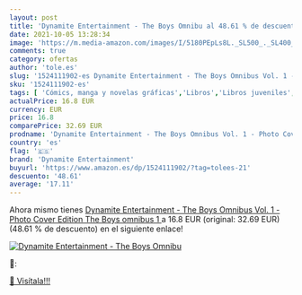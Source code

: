 ```yaml
---
layout: post
title: 'Dynamite Entertainment - The Boys Omnibu al 48.61 % de descuento'
date: 2021-10-05 13:28:34
image: 'https://m.media-amazon.com/images/I/5180PEpLs8L._SL500_._SL400_.jpg'
comments: true
category: ofertas
author: 'tole.es'
slug: '1524111902-es Dynamite Entertainment - The Boys Omnibus Vol. 1 - Photo...'
sku: '1524111902-es'
tags: [ 'Cómics, manga y novelas gráficas','Libros','Libros juveniles','dynamite entertainment', ]
actualPrice: 16.8 EUR
currency: EUR
price: 16.8
comparePrice: 32.69 EUR
prodname: 'Dynamite Entertainment - The Boys Omnibus Vol. 1 - Photo Cover Edition  The Boys omnibus  1 '
country: 'es'
flag: '🇪🇸'
brand: 'Dynamite Entertainment'
buyurl: 'https://www.amazon.es/dp/1524111902/?tag=tolees-21'
descuento: '48.61'
average: '17.11'
---
```


Ahora mismo tienes [Dynamite Entertainment - The Boys Omnibus Vol. 1 - Photo Cover Edition  The Boys omnibus  1 ](https://www.amazon.es/dp/1524111902/?tag=tolees-21) a 16.8 EUR (original: 32.69 EUR) (48.61 %  de descuento) en el siguiente enlace!

[![Dynamite Entertainment - The Boys Omnibu](https://m.media-amazon.com/images/I/5180PEpLs8L._SL500_._SL400_.jpg)](https://www.amazon.es/dp/1524111902/?tag=tolees-21)

🔎:


[🛒 Visítala!!!](https://www.amazon.es/dp/1524111902/?tag=tolees-21)
